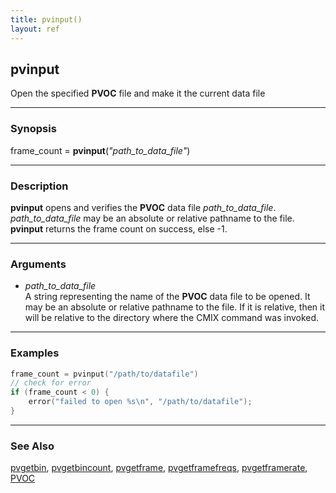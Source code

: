 ```yaml
---
title: pvinput()
layout: ref
---
```


## pvinput

Open the specified **PVOC** file and make it the current data file

-----

### Synopsis

frame\_count = **pvinput**(*"path\_to\_data\_file"*)

-----

### Description

**pvinput** opens and verifies the **PVOC** data file *path\_to\_data\_file*.  *path\_to\_data\_file* may be an absolute or relative pathname to the file.  **pvinput** returns the frame count on success, else -1.

-----

### Arguments

  - *path\_to\_data\_file*  
	A string representing the name of the **PVOC** data file to be opened. It
    may be an absolute or relative pathname to the file. If it is
    relative, then it will be relative to the directory where the CMIX
    command was invoked.

-----

### Examples

```cpp 
frame_count = pvinput("/path/to/datafile")
// check for error
if (frame_count < 0) {
	error("failed to open %s\n", "/path/to/datafile");
}
```

-----

### See Also
[pvgetbin](pvgetbin.html), [pvgetbincount](pvgetbincount.html), [pvgetframe](pvgetframe.html), [pvgetframefreqs](pvgetframefreqs.html), [pvgetframerate](pvgetframerate.html), [PVOC](../instruments/PVOC.html)

